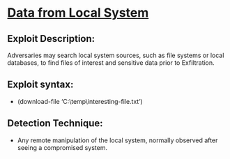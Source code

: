 # [Data from Local System]()

## Exploit Description: 
Adversaries may search local system sources, such as file systems or local databases, to find files of interest and sensitive data prior to Exfiltration.

## Exploit syntax:
* (download-file ‘C:\\temp\\interesting-file.txt’)

## Detection Technique:
* Any remote manipulation of the local system, normally observed after seeing a compromised system.
